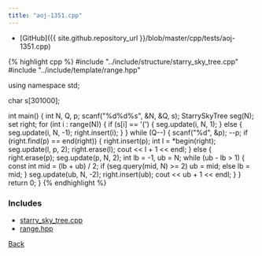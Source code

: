 ```yaml
---
title: "aoj-1351.cpp"
---
```


- [GitHub]({{ site.github.repository_url }}/blob/master/cpp/tests/aoj-1351.cpp)

{% highlight cpp %}
#include "../include/structure/starry_sky_tree.cpp"
#include "../include/template/range.hpp"

using namespace std;

char s[301000];

int main() {
  int N, Q, p;
  scanf("%d%d%s", &N, &Q, s);
  StarrySkyTree<int> seg(N);
  set<int> right;
  for (int i : range(N)) {
    if (s[i] == '(') {
      seg.update(i, N, 1);
    }
    else {
      seg.update(i, N, -1);
      right.insert(i);
    }
  }
  while (Q--) {
    scanf("%d", &p);
    --p;
    if (right.find(p) == end(right)) {
      right.insert(p);
      int l = *begin(right);
      seg.update(l, p, 2);
      right.erase(l);
      cout << l + 1 << endl;
    }
    else {
      right.erase(p);
      seg.update(p, N, 2);
      int lb = -1, ub = N;
      while (ub - lb > 1) {
        const int mid = (lb + ub) / 2;
        if (seg.query(mid, N) >= 2)
          ub = mid;
        else
          lb = mid;
      }
      seg.update(ub, N, -2);
      right.insert(ub);
      cout << ub + 1 << endl;
    }
  }
  return 0;
}
{% endhighlight %}

### Includes

- [starry_sky_tree.cpp](../include/structure/starry_sky_tree)
- [range.hpp](../include/template/range)

[Back](..)
